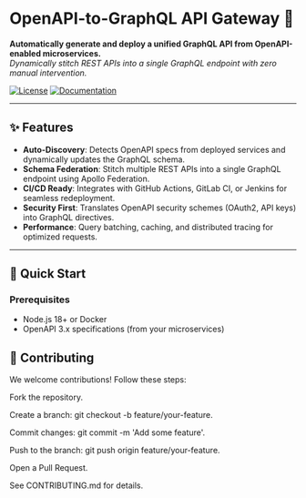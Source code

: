 # OpenAPI-to-GraphQL API Gateway 🚀

**Automatically generate and deploy a unified GraphQL API from OpenAPI-enabled microservices.**  
*Dynamically stitch REST APIs into a single GraphQL endpoint with zero manual intervention.*

[![License](https://img.shields.io/badge/license-MIT-blue?style=flat-square)](LICENSE)
[![Documentation](https://img)](docs/OVERVIEW.md)

---

## ✨ Features

- **Auto-Discovery**: Detects OpenAPI specs from deployed services and dynamically updates the GraphQL schema.
- **Schema Federation**: Stitch multiple REST APIs into a single GraphQL endpoint using Apollo Federation.
- **CI/CD Ready**: Integrates with GitHub Actions, GitLab CI, or Jenkins for seamless redeployment.
- **Security First**: Translates OpenAPI security schemes (OAuth2, API keys) into GraphQL directives.
- **Performance**: Query batching, caching, and distributed tracing for optimized requests.

---

## 🚀 Quick Start

### Prerequisites
- Node.js 18+ or Docker
- OpenAPI 3.x specifications (from your microservices)


## 🤝 Contributing
We welcome contributions! Follow these steps:

Fork the repository.

Create a branch: git checkout -b feature/your-feature.

Commit changes: git commit -m 'Add some feature'.

Push to the branch: git push origin feature/your-feature.

Open a Pull Request.

See CONTRIBUTING.md for details.



